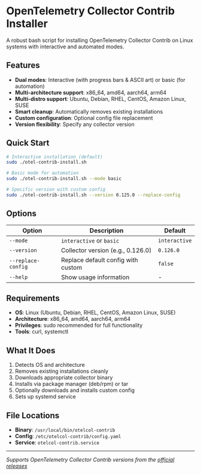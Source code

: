 # OpenTelemetry Collector Contrib Installer

A robust bash script for installing OpenTelemetry Collector Contrib on Linux systems with interactive and automated modes.

## Features

- **Dual modes**: Interactive (with progress bars & ASCII art) or basic (for automation)
- **Multi-architecture support**: x86_64, amd64, aarch64, arm64
- **Multi-distro support**: Ubuntu, Debian, RHEL, CentOS, Amazon Linux, SUSE
- **Smart cleanup**: Automatically removes existing installations
- **Custom configuration**: Optional config file replacement
- **Version flexibility**: Specify any collector version

## Quick Start

```bash
# Interactive installation (default)
sudo ./otel-contrib-install.sh

# Basic mode for automation
sudo ./otel-contrib-install.sh --mode basic

# Specific version with custom config
sudo ./otel-contrib-install.sh --version 0.125.0 --replace-config
```

## Options

| Option             | Description                        | Default       |
| ------------------ | ---------------------------------- | ------------- |
| `--mode`           | `interactive` or `basic`           | `interactive` |
| `--version`        | Collector version (e.g., 0.126.0)  | `0.126.0`     |
| `--replace-config` | Replace default config with custom | `false`       |
| `--help`           | Show usage information             | -             |

## Requirements

- **OS**: Linux (Ubuntu, Debian, RHEL, CentOS, Amazon Linux, SUSE)
- **Architecture**: x86_64, amd64, aarch64, arm64
- **Privileges**: sudo recommended for full functionality
- **Tools**: curl, systemctl

## What It Does

1. Detects OS and architecture
2. Removes existing installations cleanly
3. Downloads appropriate collector binary
4. Installs via package manager (deb/rpm) or tar
5. Optionally downloads and installs custom config
6. Sets up systemd service

## File Locations

- **Binary**: `/usr/local/bin/otelcol-contrib`
- **Config**: `/etc/otelcol-contrib/config.yaml`
- **Service**: `otelcol-contrib.service`

---

_Supports OpenTelemetry Collector Contrib versions from the [official releases](https://github.com/open-telemetry/opentelemetry-collector-releases)_
